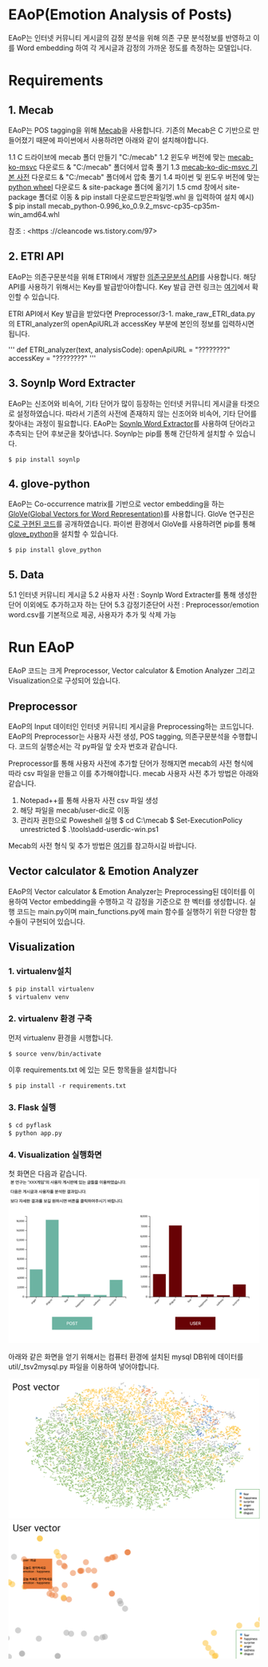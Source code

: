 EAoP(Emotion Analysis of Posts)
===============================

EAoP는 인터넷 커뮤니티 게시글의 감정 분석을 위해 의존 구문 분석정보를 반영하고 이를 Word embedding 하여 각 게시글과 감정의 가까운 정도를 측정하는 모델입니다. 

# Requirements

## 1. Mecab
EAoP는 POS tagging을 위해 [Mecab](https://bitbucket.org/eunjeon/mecab-ko-dic/src/master/)을 사용합니다. 
기존의 Mecab은 C 기반으로 만들어졌기 때문에 파이썬에서 사용하려면 아래와 같이 설치해야합니다. 

1.1 C 드라이브에 mecab 폴더 만들기 "C:/mecab"
1.2 윈도우 버전에 맞는 [mecab-ko-msvc](https://github.com/Pusnow/mecab-ko-msvc/releases/tag/release-0.9.2-msvc-3) 다운로드 & "C:/mecab" 폴더에서 압축 풀기
1.3 [mecab-ko-dic-msvc 기본 사전](https://github.com/Pusnow/mecab-ko-dic-msvc/releases/tag/mecab-ko-dic-2.1.1-20180720-msvc) 다운로드 & "C:/mecab" 폴더에서 압축 풀기
1.4 파이썬 및 윈도우 버전에 맞는 [python wheel](https://github.com/Pusnow/mecab-python-msvc/releases/tag/mecab_python-0.996_ko_0.9.2_msvc-2) 다운로드 & site-package 폴더에 옮기기
1.5 cmd 창에서 site-package 폴더로 이동 & pip install 다운로드받은파일명.whl 을 입력하여 설치
예시) 
	$ pip install mecab_python-0.996_ko_0.9.2_msvc-cp35-cp35m-win_amd64.whl

참조 : <https ://cleancode ws.tistory.com/97>

## 2. ETRI API
EAoP는 의존구문분석을 위해 ETRI에서 개발한 [의존구문분석 API](http://aiopen.etri.re.kr/guide_wiseNLU.php#group01)를 사용합니다.
해당 API를 사용하기 위해서는 Key를 발급받아야합니다. Key 발급 관련 링크는 [여기](http://aiopen.etri.re.kr/key_main.php)에서 확인할 수 있습니다.

ETRI API에서 Key 발급을 받았다면 Preprocessor/3-1. make_raw_ETRI_data.py의 ETRI_analyzer의 openApiURL과 accessKey 부분에 본인의 정보를 입력하시면 됩니다.

'''
def ETRI_analyzer(text, analysisCode):
    openApiURL = "????????"
    accessKey = "????????"
'''

## 3. Soynlp Word Extracter
EAoP는 신조어와 비속어, 기타 단어가 많이 등장하는 인터넷 커뮤니티 게시글을 타겟으로 설정하였습니다. 따라서 기존의 사전에 존재하지 않는 신조어와 비속어, 기타 단어를 찾아내는 과정이 필요합니다.
EAoP는 [Soynlp Word Extractor](https://github.com/lovit/soynlp)를 사용하여 단어라고 추측되는 단어 후보군을 찾아냅니다.
Soynlp는 pip를 통해 간단하게 설치할 수 있습니다.

	$ pip install soynlp 

## 4. glove-python
EAoP는 Co-occurrence matrix를 기반으로 vector embedding을 하는 [GloVe(Global Vectors for Word Representation)](https://nlp.stanford.edu/projects/glove/)를 사용합니다. 
GloVe 연구진은 [C로 구현된 코드](https://github.com/stanfordnlp/GloVe)를 공개하였습니다. 파이썬 환경에서 GloVe를 사용하려면 pip를 통해 [glove_python](https://github.com/maciejkula/glove-python)을 설치할 수 있습니다.

	$ pip install glove_python

## 5. Data
5.1 인터넷 커뮤니티 게시글
5.2 사용자 사전 : Soynlp Word Extracter를 통해 생성한 단어 이외에도 추가하고자 하는 단어
5.3 감정기준단어 사전 : Preprocessor/emotion word.csv를 기본적으로 제공, 사용자가 추가 및 삭제 가능

# Run EAoP

EAoP 코드는 크게 Preprocessor, Vector calculator & Emotion Analyzer 그리고 Visualization으로 구성되어 있습니다. 

## Preprocessor
EAoP의 Input 데이터인 인터넷 커뮤니티 게시글을 Preprocessing하는 코드입니다.  
EAoP의 Preprocessor는 사용자 사전 생성, POS tagging, 의존구문분석을 수행합니다.
코드의 실행순서는 각 py파일 앞 숫자 번호과 같습니다.

Preprocessor를 통해 사용자 사전에 추가할 단어가 정해지면 mecab의 사전 형식에 따라 csv 파일을 만들고 이를 추가해야합니다.
mecab 사용자 사전 추가 방법은 아래와 같습니다. 

1. Notepad++를 통해 사용자 사전 csv 파일 생성
2. 해당 파일을 mecab/user-dic로 이동
3. 관리자 권한으로 Poweshell 실행
	$ cd C:\mecab
	$ Set-ExecutionPolicy unrestricted
	$ .\tools\add-userdic-win.ps1

Mecab의 사전 형식 및 추가 방법은 [여기](https://bitbucket.org/eunjeon/mecab-ko-dic/src/df15a487444d88565ea18f8250330276497cc9b9/final/user-dic/README.md)를 참고하시길 바랍니다. 

## Vector calculator & Emotion Analyzer
EAoP의 Vector calculator & Emotion Analyzer는 Preprocessing된 데이터를 이용하여 Vector embedding을 수행하고 각 감정을 기준으로 한 벡터를 생성합니다. 
실행 코드는 main.py이며 main_functions.py에 main 함수를 실행하기 위한 다양한 함수들이 구현되어 있습니다.

## Visualization

### 1. virtualenv설치
	$ pip install virtualenv
	$ virtualenv venv

### 2. virtualenv 환경 구축
먼저 virtualenv 환경을 시행합니다.

	$ source venv/bin/activate

이후 requirements.txt 에 있는 모든 항목들을 설치합니다

	$ pip install -r requirements.txt

### 3. Flask 실행
	$ cd pyflask
	$ python app.py


### 4. Visualization 실행화면

첫 화면은 다음과 같습니다.
![index](./images/index.png)

아래와 같은 화면을 얻기 위해서는 컴퓨터 환경에 설치된 mysql DB위에 데이터를 util/_tsv2mysql.py 파일을 이용하여 넣어야합니다.

![post_vector](./images/post_vector.png)
![user_vector](./images/user_vector.png)


